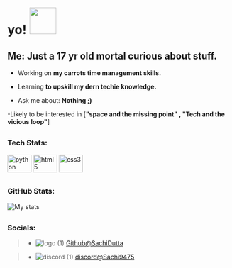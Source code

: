 <h1> yo! <img src="https://media.tenor.com/sTRIJIgIh2gAAAAi/bun-hop-transparent-bunny.gif" width="60px" height="60px"> </h1>


<h2 align="left">Me: Just a 17 yr old mortal curious about stuff.</h2>
  
  


- Working on **my carrots time management skills.**

- Learning **to upskill my dern techie knowledge.**

- Ask me about: **Nothing ;)**

-Likely to be interested in [**"space and the missing point" , "Tech and the vicious loop"**]



## <h3 align="left">Tech Stats:</h3>
<div align="left">
<img src="https://cdn.jsdelivr.net/gh/devicons/devicon/icons/python/python-original.svg" height="40" width="54" alt="python"  />
<img src="https://cdn.jsdelivr.net/gh/devicons/devicon/icons/html5/html5-original.svg" height="40" width="54" alt="html5"  />
<img src="https://cdn.jsdelivr.net/gh/devicons/devicon/icons/css3/css3-original.svg" height="40" width="54" alt="css3"  />
  
</div>


## <h3 align='left'>GitHub Stats:</h3>

![My stats](https://github-readme-stats.vercel.app/api?username=SachiDutta&theme=dark&rank_icon=github&hide=contribs,prs)




## <h3 align='left'> Socials: </h3>

 
  

> - ![logo (1)](https://github.com/SachiDutta/SachiDutta/assets/109479099/5a4afb3f-cf82-49c3-8d15-2550c6813608)
 [Github@SachiDutta](https://github.com/SachiDutta)

> - ![discord (1)](https://github.com/SachiDutta/SachiDutta/assets/109479099/f4705192-6820-4ea6-9bf9-3a8b2829ba92)
[discord@Sachi9475](https://discord.com/channels/@me)







 
    



